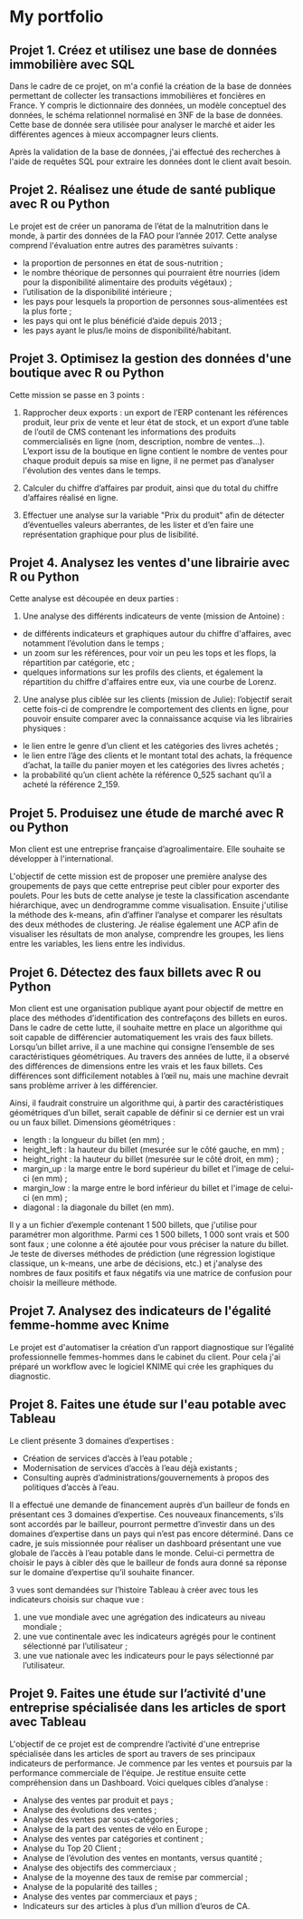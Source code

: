 # My portfolio

## Projet 1. Créez et utilisez une base de données immobilière avec SQL

Dans le cadre de ce projet, on m'a confié la création de la base de données permettant de collecter les transactions immobilières et foncières en France. Y compris le dictionnaire des données, un modèle conceptuel des données, le schéma relationnel normalisé en 3NF de la base de données. Cette base de donnée sera utilisée pour analyser le marché et aider les différentes agences à mieux accompagner leurs clients.

Après la validation de la base de données, j'ai effectué des recherches à l'aide de requêtes SQL pour extraire les données dont le client avait besoin.

## Projet 2. Réalisez une étude de santé publique avec R ou Python

Le projet est de créer un panorama de l’état de la malnutrition dans le monde, à partir des données de la FAO pour l’année 2017. Cette analyse comprend l'évaluation entre autres des paramètres suivants :
* la proportion de personnes en état de sous-nutrition ;
* le nombre théorique de personnes qui pourraient être nourries (idem pour la disponibilité alimentaire des produits végétaux) ;
* l’utilisation de la disponibilité intérieure ;
* les pays pour lesquels la proportion de personnes sous-alimentées est la plus forte ;
* les pays qui ont le plus bénéficié d’aide depuis 2013 ;
* les pays ayant le plus/le moins de disponibilité/habitant.

## Projet 3. Optimisez la gestion des données d'une boutique avec R ou Python

Cette mission se passe en 3 points :

1. Rapprocher deux exports : un export de l’ERP contenant les références produit, leur prix de vente et leur état de stock, et un export d’une table de l’outil de CMS contenant les informations des produits commercialisés en ligne (nom, description, nombre de ventes...). L’export issu de la boutique en ligne contient le nombre de ventes pour chaque produit depuis sa mise en ligne, il ne permet pas d’analyser l'évolution des ventes dans le temps.

2. Calculer du chiffre d’affaires par produit, ainsi que du total du chiffre d’affaires réalisé en ligne.

3. Effectuer une analyse sur la variable "Prix du produit" afin de détecter d’éventuelles valeurs aberrantes, de les lister et d’en faire une représentation graphique pour plus de lisibilité.

## Projet 4. Analysez les ventes d'une librairie avec R ou Python

Cette analyse est découpée en deux parties :

1. Une analyse des différents indicateurs de vente (mission de Antoine) :
* de différents indicateurs et graphiques autour du chiffre d'affaires, avec notamment l’évolution dans le temps ;
* un zoom sur les références, pour voir un peu les tops et les flops, la répartition par catégorie, etc ;
* quelques informations sur les profils des clients, et également la répartition du chiffre d'affaires entre eux, via une courbe de Lorenz.

2. Une analyse plus ciblée sur les clients (mission de Julie): l’objectif serait cette fois-ci de comprendre le comportement des clients en ligne, pour pouvoir ensuite comparer avec la connaissance acquise via les librairies physiques :
* le lien entre le genre d’un client et les catégories des livres achetés ;
* le lien entre l’âge des clients et le montant total des achats, la fréquence d’achat, la taille du panier moyen et les catégories des livres achetés ;
* la probabilité qu’un client achète la référence 0_525 sachant qu’il a acheté la référence 2_159.

## Projet 5. Produisez une étude de marché avec R ou Python

Mon client est une entreprise française d’agroalimentaire. Elle souhaite se développer à l'international.

L'objectif de cette mission est de proposer une première analyse des groupements de pays que cette entreprise peut cibler pour exporter des poulets. Pour les buts de cette analyse je teste la classification ascendante hiérarchique, avec un dendrogramme comme visualisation. Ensuite j'utilise la méthode des k-means, afin d’affiner l’analyse et comparer les résultats des deux méthodes de clustering. Je réalise également une ACP afin de visualiser les résultats de mon analyse, comprendre les groupes, les liens entre les variables, les liens entre les individus.

## Projet 6. Détectez des faux billets avec R ou Python

Mon client est une organisation publique ayant pour objectif de mettre en place des méthodes d’identification des contrefaçons des billets en euros. Dans le cadre de cette lutte, il souhaite mettre en place un algorithme qui soit capable de différencier automatiquement les vrais des faux billets. Lorsqu’un billet arrive, il a une machine qui consigne l’ensemble de ses caractéristiques géométriques. Au travers des années de lutte, il a observé des différences de dimensions entre les vrais et les faux billets. Ces différences sont difficilement notables à l’œil nu, mais une machine devrait sans problème arriver à les différencier.

Ainsi, il faudrait construire un algorithme qui, à partir des caractéristiques géométriques d’un billet, serait capable de définir si ce dernier est un vrai ou un faux billet. Dimensions géométriques :
* length : la longueur du billet (en mm) ;
* height_left : la hauteur du billet (mesurée sur le côté gauche, en mm) ;
* height_right : la hauteur du billet (mesurée sur le côté droit, en mm) ;
* margin_up : la marge entre le bord supérieur du billet et l'image de celui-ci (en mm) ;
* margin_low : la marge entre le bord inférieur du billet et l'image de celui-ci (en mm) ;
* diagonal : la diagonale du billet (en mm).

Il y a un fichier d’exemple contenant 1 500 billets, que j'utilise pour paramétrer mon algorithme. Parmi ces 1 500 billets, 1 000 sont vrais et 500 sont faux ; une colonne a été ajoutée pour vous préciser la nature du billet. Je teste de diverses méthodes de prédiction (une régression logistique classique, un k-means, une arbe de décisions, etc.) et j'analyse des nombres de faux positifs et faux négatifs via une matrice de confusion pour choisir la meilleure méthode.

## Projet 7. Analysez des indicateurs de l'égalité femme-homme avec Knime

Le projet est d'automatiser la création d’un rapport diagnostique sur l’égalité professionnelle femmes-hommes dans le cabinet du client. Pour cela j'ai préparé un workflow avec le logiciel KNIME qui crée les graphiques du diagnostic.

## Projet 8. Faites une étude sur l'eau potable avec Tableau

Le client présente 3 domaines d’expertises :
* Création de services d’accès à l’eau potable ;
* Modernisation de services d’accès à l’eau déjà existants ;
* Consulting auprès d’administrations/gouvernements à propos des politiques d’accès à l’eau.

Il a effectué une demande de financement auprès d’un bailleur de fonds en présentant ces 3 domaines d’expertise. Ces nouveaux financements, s’ils sont accordés par le bailleur, pourront permettre d’investir dans un des domaines d’expertise dans un pays qui n’est pas encore déterminé. Dans ce cadre, je suis missionnée pour réaliser un dashboard présentant une vue globale de l’accès à l’eau potable dans le monde. Celui-ci permettra de choisir le pays à cibler dès que le bailleur de fonds aura donné sa réponse sur le domaine d’expertise qu’il souhaite financer.

3 vues sont demandées sur l’histoire Tableau à créer avec tous les indicateurs choisis sur chaque vue : 
1. une vue mondiale avec une agrégation des indicateurs au niveau mondiale ; 
2. une vue continentale avec les indicateurs agrégés pour le continent sélectionné par l’utilisateur ; 
3. une vue nationale avec les indicateurs pour le pays sélectionné par l’utilisateur. 

## Projet 9. Faites une étude sur l’activité d'une entreprise spécialisée dans les articles de sport avec Tableau

L'objectif de ce projet est de comprendre l’activité d'une entreprise spécialisée dans les articles de sport au travers de ses principaux indicateurs de performance.
Je commence par les ventes et poursuis par la performance commerciale de l'équipe. Je restitue ensuite cette compréhension dans un Dashboard.
Voici quelques cibles d’analyse :
- Analyse des ventes par produit et pays ;
- Analyse des évolutions des ventes ;
- Analyse des ventes par sous-catégories ;
- Analyse de la part des ventes de vélo en Europe ;
- Analyse des ventes par catégories et continent ;
- Analyse du Top 20 Client ;
- Analyse de l’évolution des ventes en montants, versus quantité ;
- Analyse des objectifs des commerciaux ;
- Analyse de la moyenne des taux de remise par commercial ;
- Analyse de la popularité des tailles ;
- Analyse des ventes par commerciaux et pays ;
- Indicateurs sur des articles à plus d’un million d’euros de CA.
